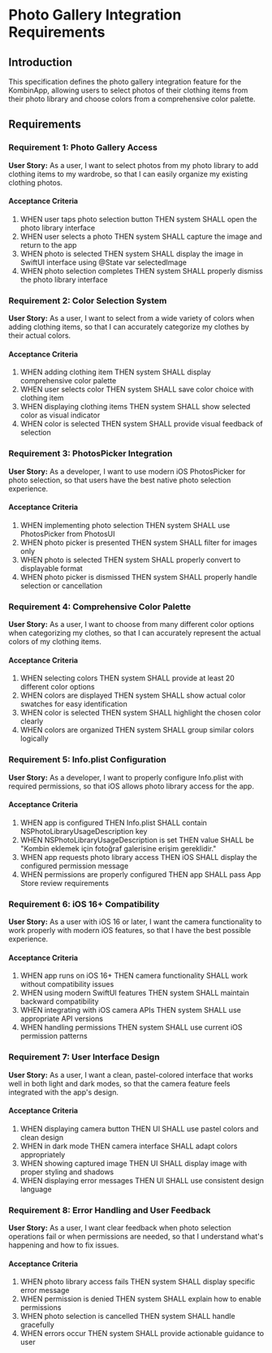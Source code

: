 # Photo Gallery Integration Requirements

## Introduction

This specification defines the photo gallery integration feature for the KombinApp, allowing users to select photos of their clothing items from their photo library and choose colors from a comprehensive color palette.

## Requirements

### Requirement 1: Photo Gallery Access

**User Story:** As a user, I want to select photos from my photo library to add clothing items to my wardrobe, so that I can easily organize my existing clothing photos.

#### Acceptance Criteria

1. WHEN user taps photo selection button THEN system SHALL open the photo library interface
2. WHEN user selects a photo THEN system SHALL capture the image and return to the app
3. WHEN photo is selected THEN system SHALL display the image in SwiftUI interface using @State var selectedImage
4. WHEN photo selection completes THEN system SHALL properly dismiss the photo library interface

### Requirement 2: Color Selection System

**User Story:** As a user, I want to select from a wide variety of colors when adding clothing items, so that I can accurately categorize my clothes by their actual colors.

#### Acceptance Criteria

1. WHEN adding clothing item THEN system SHALL display comprehensive color palette
2. WHEN user selects color THEN system SHALL save color choice with clothing item
3. WHEN displaying clothing items THEN system SHALL show selected color as visual indicator
4. WHEN color is selected THEN system SHALL provide visual feedback of selection

### Requirement 3: PhotosPicker Integration

**User Story:** As a developer, I want to use modern iOS PhotosPicker for photo selection, so that users have the best native photo selection experience.

#### Acceptance Criteria

1. WHEN implementing photo selection THEN system SHALL use PhotosPicker from PhotosUI
2. WHEN photo picker is presented THEN system SHALL filter for images only
3. WHEN photo is selected THEN system SHALL properly convert to displayable format
4. WHEN photo picker is dismissed THEN system SHALL properly handle selection or cancellation

### Requirement 4: Comprehensive Color Palette

**User Story:** As a user, I want to choose from many different color options when categorizing my clothes, so that I can accurately represent the actual colors of my clothing items.

#### Acceptance Criteria

1. WHEN selecting colors THEN system SHALL provide at least 20 different color options
2. WHEN colors are displayed THEN system SHALL show actual color swatches for easy identification
3. WHEN color is selected THEN system SHALL highlight the chosen color clearly
4. WHEN colors are organized THEN system SHALL group similar colors logically

### Requirement 5: Info.plist Configuration

**User Story:** As a developer, I want to properly configure Info.plist with required permissions, so that iOS allows photo library access for the app.

#### Acceptance Criteria

1. WHEN app is configured THEN Info.plist SHALL contain NSPhotoLibraryUsageDescription key
2. WHEN NSPhotoLibraryUsageDescription is set THEN value SHALL be "Kombin eklemek için fotoğraf galerisine erişim gereklidir."
3. WHEN app requests photo library access THEN iOS SHALL display the configured permission message
4. WHEN permissions are properly configured THEN app SHALL pass App Store review requirements

### Requirement 6: iOS 16+ Compatibility

**User Story:** As a user with iOS 16 or later, I want the camera functionality to work properly with modern iOS features, so that I have the best possible experience.

#### Acceptance Criteria

1. WHEN app runs on iOS 16+ THEN camera functionality SHALL work without compatibility issues
2. WHEN using modern SwiftUI features THEN system SHALL maintain backward compatibility
3. WHEN integrating with iOS camera APIs THEN system SHALL use appropriate API versions
4. WHEN handling permissions THEN system SHALL use current iOS permission patterns

### Requirement 7: User Interface Design

**User Story:** As a user, I want a clean, pastel-colored interface that works well in both light and dark modes, so that the camera feature feels integrated with the app's design.

#### Acceptance Criteria

1. WHEN displaying camera button THEN UI SHALL use pastel colors and clean design
2. WHEN in dark mode THEN camera interface SHALL adapt colors appropriately
3. WHEN showing captured image THEN UI SHALL display image with proper styling and shadows
4. WHEN displaying error messages THEN UI SHALL use consistent design language

### Requirement 8: Error Handling and User Feedback

**User Story:** As a user, I want clear feedback when photo selection operations fail or when permissions are needed, so that I understand what's happening and how to fix issues.

#### Acceptance Criteria

1. WHEN photo library access fails THEN system SHALL display specific error message
2. WHEN permission is denied THEN system SHALL explain how to enable permissions
3. WHEN photo selection is cancelled THEN system SHALL handle gracefully
4. WHEN errors occur THEN system SHALL provide actionable guidance to user